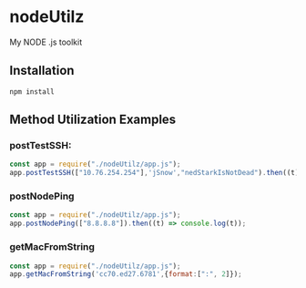 # nodeUtilz
My NODE .js toolkit

## Installation

    npm install
    
## Method Utilization Examples

### postTestSSH:
```js
const app = require("./nodeUtilz/app.js");
app.postTestSSH(["10.76.254.254"],'jSnow',"nedStarkIsNotDead").then((t) => console.log(t));
```

### postNodePing
```js
const app = require("./nodeUtilz/app.js");
app.postNodePing(["8.8.8.8"]).then((t) => console.log(t));
```

### getMacFromString
```js
const app = require("./nodeUtilz/app.js");
app.getMacFromString('cc70.ed27.6781',{format:[":", 2]});
```

